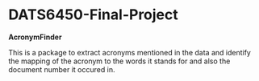 # DATS6450-Final-Project
**AcronymFinder**

This is a package to extract acronyms mentioned in the data and identify the mapping of the acronym to the words it stands for and also the document number it occured in.
